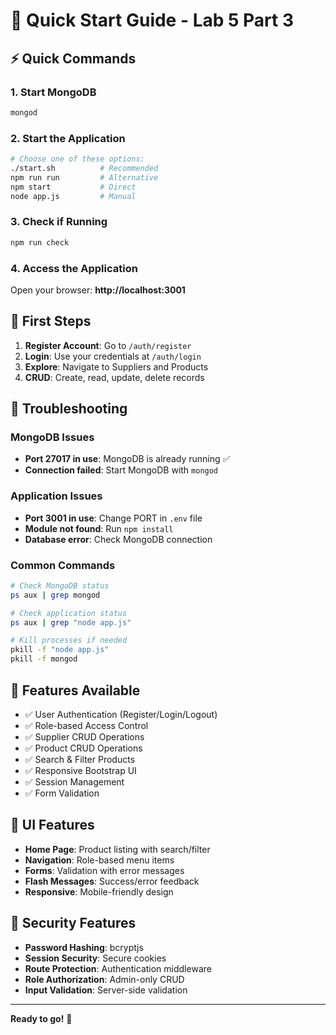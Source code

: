 # 🚀 Quick Start Guide - Lab 5 Part 3

## ⚡ Quick Commands

### 1. Start MongoDB
```bash
mongod
```

### 2. Start the Application
```bash
# Choose one of these options:
./start.sh          # Recommended
npm run run         # Alternative
npm start           # Direct
node app.js         # Manual
```

### 3. Check if Running
```bash
npm run check
```

### 4. Access the Application
Open your browser: **http://localhost:3001**

## 🎯 First Steps

1. **Register Account**: Go to `/auth/register`
2. **Login**: Use your credentials at `/auth/login`
3. **Explore**: Navigate to Suppliers and Products
4. **CRUD**: Create, read, update, delete records

## 🔧 Troubleshooting

### MongoDB Issues
- **Port 27017 in use**: MongoDB is already running ✅
- **Connection failed**: Start MongoDB with `mongod`

### Application Issues
- **Port 3001 in use**: Change PORT in `.env` file
- **Module not found**: Run `npm install`
- **Database error**: Check MongoDB connection

### Common Commands
```bash
# Check MongoDB status
ps aux | grep mongod

# Check application status
ps aux | grep "node app.js"

# Kill processes if needed
pkill -f "node app.js"
pkill -f mongod
```

## 📱 Features Available

- ✅ User Authentication (Register/Login/Logout)
- ✅ Role-based Access Control
- ✅ Supplier CRUD Operations
- ✅ Product CRUD Operations
- ✅ Search & Filter Products
- ✅ Responsive Bootstrap UI
- ✅ Session Management
- ✅ Form Validation

## 🎨 UI Features

- **Home Page**: Product listing with search/filter
- **Navigation**: Role-based menu items
- **Forms**: Validation with error messages
- **Flash Messages**: Success/error feedback
- **Responsive**: Mobile-friendly design

## 🔐 Security Features

- **Password Hashing**: bcryptjs
- **Session Security**: Secure cookies
- **Route Protection**: Authentication middleware
- **Role Authorization**: Admin-only CRUD
- **Input Validation**: Server-side validation

---

**Ready to go!** 🎉
